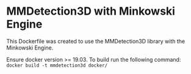 # MMDetection3D with Minkowski Engine
This Dockerfile was created to use the MMDetection3D library with the Minkowski Engine. 

Ensure docker version >= 19.03. To build run the following command:
```docker build -t mmdetection3d docker/```